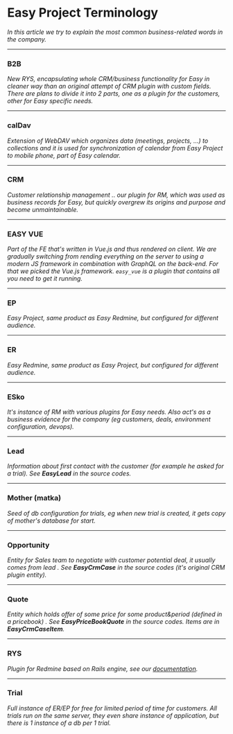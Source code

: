 # Easy Project Terminology

*In this article we try to explain the most common business-related words in the company.*

---

### B2B

*New RYS, encapsulating whole CRM/business functionality for Easy in cleaner way than an original attempt of CRM plugin with custom fields. There are plans to divide it into 2 parts, one as a plugin for the customers, other for Easy specific needs.*

---

### calDav
*Extension of WebDAV which organizes data (meetings, projects, ...) to collections and it is used for synchronization of calendar from Easy Project to mobile phone, part of Easy calendar.*

---

### CRM
*Customer relationship management .. our plugin for RM, which was used as business records for Easy, but quickly overgrew its origins and purpose and become unmaintainable.*

---

### EASY VUE

*Part of the FE that's written in Vue.js and thus rendered on client. We are gradually switching from rending everything on the server to using a modern JS framework in combination with GraphQL on the back-end. For that we picked the Vue.js framework.
`easy_vue` is a plugin that contains all you need to get it running.*

---

### EP
*Easy Project, same product as Easy Redmine, but configured for different audience.*

---

### ER
*Easy Redmine, same product as Easy Project, but configured for different audience.*

---

### ESko
*It's instance of RM with various plugins for Easy needs. Also act's as a business evidence for the company (eg customers, deals, environment configuration, devops).*

---

### Lead
*Information about first contact with the customer (for example he asked for a trial). See **EasyLead** in the source codes.*

---

### Mother (matka)
*Seed of db configuration for trials, eg when new trial is created, it gets copy of mother's database for start.*

---

### Opportunity
*Entity for Sales team to negotiate with customer potential deal, it usually comes from lead . See **EasyCrmCase** in the source codes (it's original CRM plugin entity).*

---

### Quote

*Entity which holds offer of some price for some product&period (defined in a pricebook) . See **EasyPriceBookQuote** in the source codes. Items are in **EasyCrmCaseItem**.*

---

### RYS
*Plugin for Redmine based on Rails engine, see our [documentation](https://easysoftware.stoplight.io/docs/developer-portal-devs/d6ade35432dd8-getting-started-with-rys#what-is-rys).*

---

### Trial
*Full instance of ER/EP for free for limited period of time for customers. All trials run on the same server, they even share instance of application, but there is 1 instance of a db per 1 trial.*
